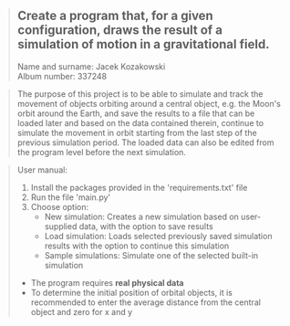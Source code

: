 > ## Create a program that, for a given configuration, draws the result of a simulation of motion in a gravitational field.
> Name and surname: Jacek Kozakowski<br>
> Album number: 337248

> The purpose of this project is to be able to simulate and track the movement of objects orbiting around a central object, e.g. the Moon's orbit around the Earth, and save the results to a file that can be loaded later and based on the data contained therein, continue to simulate the movement in orbit starting from the last step of the previous simulation period. The loaded data can also be edited from the program level before the next simulation.

>User manual:
> 1. Install the packages provided in the 'requirements.txt' file
> 2. Run the file 'main.py'
> 3. Choose option:
>    - New simulation: Creates a new simulation based on user-supplied data, with the option to save results
>    - Load simulation: Loads selected previously saved simulation results with the option to continue this simulation
>    - Sample simulations: Simulate one of the selected built-in simulation
> * The program requires **real physical data**
> * To determine the initial position of orbital objects, it is recommended to enter the average distance from the central object and zero for x and y